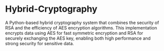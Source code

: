 # Hybrid-Cryptography

A Python-based hybrid cryptography system that combines the security of RSA and the efficiency of AES encryption algorithms. This implementation encrypts data using AES for fast symmetric encryption and RSA for securely exchanging the AES key, enabling both high performance and strong security for sensitive data.
